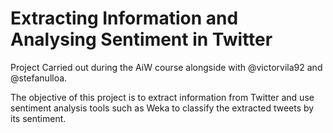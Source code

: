 # Extracting Information and Analysing Sentiment in Twitter
Project Carried out during the AiW course alongside with @victorvila92 and @stefanulloa.

The objective of this project is to extract information from Twitter and use sentiment analysis tools such as Weka to classify the extracted tweets by its sentiment.
